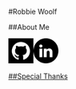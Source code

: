 #Robbie Woolf

##About Me
<p><a href="https://github.com/robbiemwoolf"><img src="images/githublogo.png" width="50" alt="Github link" /><a href="www.linkedin.com/in/robbiewoolf"><img src="images/linkedinlogo.png" width="50" alt="LinkedIn link" /></p>
  
##Special Thanks
  
  


